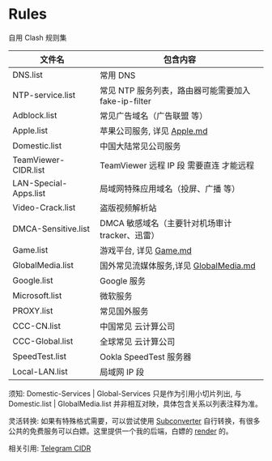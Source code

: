 # Rules

自用 Clash 规则集

| 文件名                | 包含内容                                                                                                 |
| --------------------- | -------------------------------------------------------------------------------------------------------- |
| DNS.list              | 常用 DNS                                                                                                 |
| NTP-service.list      | 常见 NTP 服务列表，路由器可能需要加入 fake-ip-filter                                                     |
| Adblock.list          | 常见广告域名（广告联盟 等）                                                                              |
| Apple.list            | 苹果公司服务, 详见 [Apple.md](https://github.com/LM-Firefly/Rules/blob/master/Apple.md)                  |
| Domestic.list         | 中国大陆常见公司服务                                                                                     |
| TeamViewer-CIDR.list  | TeamViewer 远程 IP 段 需要直连 才能远程                                                                  |
| LAN-Special-Apps.list | 局域网特殊应用域名（投屏、广播 等）                                                                      |
| Video-Crack.list      | 盗版视频解析站                                                                                           |
| DMCA-Sensitive.list   | DMCA 敏感域名（主要针对机场审计 tracker、迅雷）                                                          |
| Game.list             | 游戏平台, 详见 [Game.md](https://github.com/LM-Firefly/Rules/blob/master/Game.md)                        |
| GlobalMedia.list      | 国外常见流媒体服务,详见 [GlobalMedia.md](https://github.com/LM-Firefly/Rules/blob/master/GlobalMedia.md) |
| Google.list           | Google 服务                                                                                              |
| Microsoft.list        | 微软服务                                                                                                 |
| PROXY.list            | 常见国外服务                                                                                             |
| CCC-CN.list           | 中国常见 云计算公司                                                                                      |
| CCC-Global.list       | 全球常见 云计算公司                                                                                      |
| SpeedTest.list        | Ookla SpeedTest 服务器                                                                                   |
| Local-LAN.list        | 局域网 IP 段                                                                                             |

须知:
Domestic-Services | Global-Services 只是作为引用小切片列出, 与 Domestic.list | GlobalMedia.list 并非相互对映，具体包含关系以列表注释为准。

灵活转换:
如果有特殊格式需要，可以尝试使用 [Subconverter](https://github.com/tindy2013/subconverter/blob/master/README-cn.md#%E8%A7%84%E5%88%99%E8%BD%AC%E6%8D%A2) 自行转换，有很多公共的免费服务可以白嫖。这里提供一个我的后端，白嫖的 [render](https://firefly-subs.onrender.com/) 的。

相关引用:
[Telegram CIDR](https://core.telegram.org/resources/cidr.txt)
